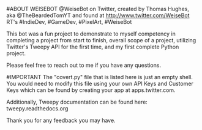 #ABOUT WEISEBOT
@WeiseBot on Twitter, created by Thomas Hughes, aka @TheBeardedTomYT and found at http://www.twitter.com/WeiseBot
RT's #IndieDev, #GameDev, #PixelArt, #WeiseBot

This bot was a fun project to demonstrate to myself competency in completing a project from start to finish, overall scope of a project, utilizing Twitter's Tweepy API for the first time, and my first complete Python project.

Please feel free to reach out to me if you have any questions.

#IMPORTANT
The "covert.py" file that is listed here is just an empty shell. You would need to modify this file using your own API Keys and Customer Keys which can be found by creating your app at apps.twitter.com.

Additionally, Tweepy documentation can be found here: tweepy.readthedocs.org

Thank you for any feedback you may have.
